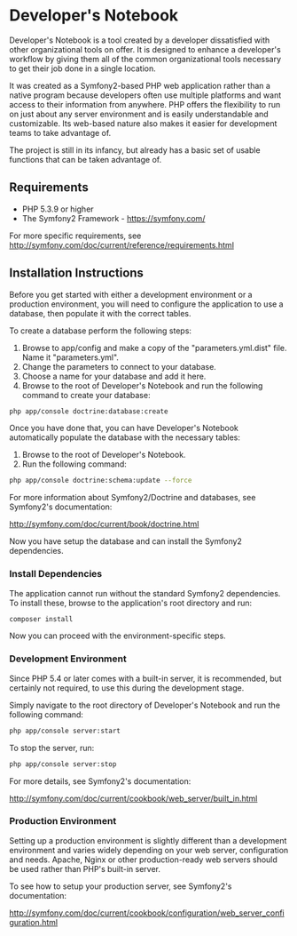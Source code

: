 Developer's Notebook
====================

Developer's Notebook is a tool created by a developer dissatisfied with other organizational tools on offer. It is designed to enhance a developer's workflow by giving them all of the common organizational tools necessary to get their job done in a single location.

It was created as a Symfony2-based PHP web application rather than a native program because developers often use multiple platforms and want access to their information from anywhere. PHP offers the flexibility to run on just about any server environment and is easily understandable and customizable. Its web-based nature also makes it easier for development teams to take advantage of.

The project is still in its infancy, but already has a basic set of usable functions that can be taken advantage of.


Requirements
------------

- PHP 5.3.9 or higher
- The Symfony2 Framework - https://symfony.com/

For more specific requirements, see http://symfony.com/doc/current/reference/requirements.html

Installation Instructions
-------------------------

Before you get started with either a development environment or a production environment, you will need to configure the application to use a database, then populate it with the correct tables.

To create a database perform the following steps:

1. Browse to app/config and make a copy of the "parameters.yml.dist" file. Name it "parameters.yml".
2. Change the parameters to connect to your database.
3. Choose a name for your database and add it here.
4. Browse to the root of Developer's Notebook and run the following command to create your database:

```bash
php app/console doctrine:database:create
```

Once you have done that, you can have Developer's Notebook automatically populate the database with the necessary tables:

1. Browse to the root of Developer's Notebook.
2. Run the following command:

```bash
php app/console doctrine:schema:update --force
```

For more information about Symfony2/Doctrine and databases, see Symfony2's documentation:

http://symfony.com/doc/current/book/doctrine.html

Now you have setup the database and can install the Symfony2 dependencies.


### Install Dependencies

The application cannot run without the standard Symfony2 dependencies. To install these, browse to the application's root directory and run:

```bash
composer install
```

Now you can proceed with the environment-specific steps.


### Development Environment

Since PHP 5.4 or later comes with a built-in server, it is recommended, but certainly not required, to use this during the development stage.

Simply navigate to the root directory of Developer's Notebook and run the following command:

```bash
php app/console server:start
```

To stop the server, run:

```bash
php app/console server:stop
```

For more details, see Symfony2's documentation:

http://symfony.com/doc/current/cookbook/web_server/built_in.html


### Production Environment

Setting up a production environment is slightly different than a development environment and varies widely depending on your web server, configuration and needs. Apache, Nginx or other production-ready web servers should be used rather than PHP's built-in server.

To see how to setup your production server, see Symfony2's documentation:

http://symfony.com/doc/current/cookbook/configuration/web_server_configuration.html